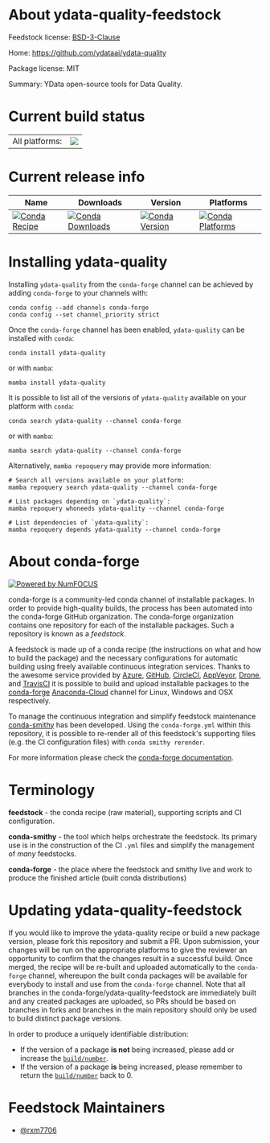 About ydata-quality-feedstock
=============================

Feedstock license: [BSD-3-Clause](https://github.com/conda-forge/ydata-quality-feedstock/blob/main/LICENSE.txt)

Home: https://github.com/ydataai/ydata-quality

Package license: MIT

Summary: YData open-source tools for Data Quality.

Current build status
====================


<table><tr><td>All platforms:</td>
    <td>
      <a href="https://dev.azure.com/conda-forge/feedstock-builds/_build/latest?definitionId=18752&branchName=main">
        <img src="https://dev.azure.com/conda-forge/feedstock-builds/_apis/build/status/ydata-quality-feedstock?branchName=main">
      </a>
    </td>
  </tr>
</table>

Current release info
====================

| Name | Downloads | Version | Platforms |
| --- | --- | --- | --- |
| [![Conda Recipe](https://img.shields.io/badge/recipe-ydata--quality-green.svg)](https://anaconda.org/conda-forge/ydata-quality) | [![Conda Downloads](https://img.shields.io/conda/dn/conda-forge/ydata-quality.svg)](https://anaconda.org/conda-forge/ydata-quality) | [![Conda Version](https://img.shields.io/conda/vn/conda-forge/ydata-quality.svg)](https://anaconda.org/conda-forge/ydata-quality) | [![Conda Platforms](https://img.shields.io/conda/pn/conda-forge/ydata-quality.svg)](https://anaconda.org/conda-forge/ydata-quality) |

Installing ydata-quality
========================

Installing `ydata-quality` from the `conda-forge` channel can be achieved by adding `conda-forge` to your channels with:

```
conda config --add channels conda-forge
conda config --set channel_priority strict
```

Once the `conda-forge` channel has been enabled, `ydata-quality` can be installed with `conda`:

```
conda install ydata-quality
```

or with `mamba`:

```
mamba install ydata-quality
```

It is possible to list all of the versions of `ydata-quality` available on your platform with `conda`:

```
conda search ydata-quality --channel conda-forge
```

or with `mamba`:

```
mamba search ydata-quality --channel conda-forge
```

Alternatively, `mamba repoquery` may provide more information:

```
# Search all versions available on your platform:
mamba repoquery search ydata-quality --channel conda-forge

# List packages depending on `ydata-quality`:
mamba repoquery whoneeds ydata-quality --channel conda-forge

# List dependencies of `ydata-quality`:
mamba repoquery depends ydata-quality --channel conda-forge
```


About conda-forge
=================

[![Powered by
NumFOCUS](https://img.shields.io/badge/powered%20by-NumFOCUS-orange.svg?style=flat&colorA=E1523D&colorB=007D8A)](https://numfocus.org)

conda-forge is a community-led conda channel of installable packages.
In order to provide high-quality builds, the process has been automated into the
conda-forge GitHub organization. The conda-forge organization contains one repository
for each of the installable packages. Such a repository is known as a *feedstock*.

A feedstock is made up of a conda recipe (the instructions on what and how to build
the package) and the necessary configurations for automatic building using freely
available continuous integration services. Thanks to the awesome service provided by
[Azure](https://azure.microsoft.com/en-us/services/devops/), [GitHub](https://github.com/),
[CircleCI](https://circleci.com/), [AppVeyor](https://www.appveyor.com/),
[Drone](https://cloud.drone.io/welcome), and [TravisCI](https://travis-ci.com/)
it is possible to build and upload installable packages to the
[conda-forge](https://anaconda.org/conda-forge) [Anaconda-Cloud](https://anaconda.org/)
channel for Linux, Windows and OSX respectively.

To manage the continuous integration and simplify feedstock maintenance
[conda-smithy](https://github.com/conda-forge/conda-smithy) has been developed.
Using the ``conda-forge.yml`` within this repository, it is possible to re-render all of
this feedstock's supporting files (e.g. the CI configuration files) with ``conda smithy rerender``.

For more information please check the [conda-forge documentation](https://conda-forge.org/docs/).

Terminology
===========

**feedstock** - the conda recipe (raw material), supporting scripts and CI configuration.

**conda-smithy** - the tool which helps orchestrate the feedstock.
                   Its primary use is in the construction of the CI ``.yml`` files
                   and simplify the management of *many* feedstocks.

**conda-forge** - the place where the feedstock and smithy live and work to
                  produce the finished article (built conda distributions)


Updating ydata-quality-feedstock
================================

If you would like to improve the ydata-quality recipe or build a new
package version, please fork this repository and submit a PR. Upon submission,
your changes will be run on the appropriate platforms to give the reviewer an
opportunity to confirm that the changes result in a successful build. Once
merged, the recipe will be re-built and uploaded automatically to the
`conda-forge` channel, whereupon the built conda packages will be available for
everybody to install and use from the `conda-forge` channel.
Note that all branches in the conda-forge/ydata-quality-feedstock are
immediately built and any created packages are uploaded, so PRs should be based
on branches in forks and branches in the main repository should only be used to
build distinct package versions.

In order to produce a uniquely identifiable distribution:
 * If the version of a package **is not** being increased, please add or increase
   the [``build/number``](https://docs.conda.io/projects/conda-build/en/latest/resources/define-metadata.html#build-number-and-string).
 * If the version of a package **is** being increased, please remember to return
   the [``build/number``](https://docs.conda.io/projects/conda-build/en/latest/resources/define-metadata.html#build-number-and-string)
   back to 0.

Feedstock Maintainers
=====================

* [@rxm7706](https://github.com/rxm7706/)

